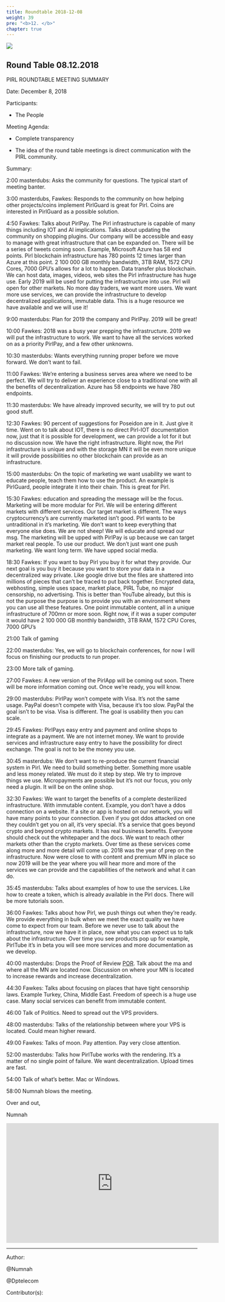 ```yaml
---
title: Roundtable 2018-12-08
weight: 39
pre: "<b>12. </b>"
chapter: true
---
```

![](/images_headers/round_table.png)


## Round Table 08.12.2018

﻿PIRL ROUNDTABLE MEETING SUMMARY

Date: December 8, 2018

Participants:

- The People

Meeting Agenda:

-  Complete transparency

-  The idea of the round table meetings is
 direct communication with the PIRL community.

Summary:

2:00 masterdubs: Asks the community for questions. The typical start of meeting banter.

3:00 masterdubs, Fawkes: Responds to the community on how helping other projects/coins implement PirlGuard is great for Pirl. Coins are interested in PirlGuard as a possible solution.

4:50 Fawkes: Talks about PirlPay. The Pirl infrastructure is capable of many things including IOT and AI implications. Talks about updating the community on shopping plugins. Our company will be accessible and easy to manage with great infrastructure that can be expanded on. There will be a series of tweets coming soon. Example, Microsoft Azure has 58 end points. Pirl blockchain infrastructure has 780 points 12 times larger than Azure at this point. 2 100 000 GB monthly bandwidth, 3TB RAM, 1572 CPU Cores, 7000 GPU’s allows for a lot to happen. Data transfer plus blockchain. We can host data, images, videos, web sites the Pirl infrastructure has huge use. Early 2019 will be used for putting the infrastructure into use. Pirl will open for other markets. No more day traders, we want more users. We want more use services, we can provide the infrastructure to develop decentralized applications, immutable data. This is a huge resource we have available and we will use it!

9:00 masterdubs: Plan for 2019 the company and PirlPay. 2019 will be great!

10:00 Fawkes: 2018 was a busy year prepping the infrastructure. 2019 we will put the infrastructure to work. We want to have all the services worked on as a priority PirlPay, and a few other unknowns.

10:30 masterdubs: Wants everything running proper before we move forward. We don’t want to fail.

11:00 Fawkes: We’re entering a business serves area where we need to be perfect. We will try to deliver an experience close to a traditional one with all the benefits of decentralization. Azure has 58 endpoints we have 780 endpoints.

11:30 masterdubs: We have already improved security, we will try to put out good stuff.

12:30 Fawkes: 90 percent of suggestions for Poseidon are in it. Just give it time.
Went on to talk about IOT, there is no direct Pirl-IOT documentation now, just that it is possible for development, we can provide a lot for it but no discussion now. We have the right infrastructure. Right now, the Pirl infrastructure is unique and with the storage MN it will be even more unique it will provide possibilities no other blockchain can provide as an infrastructure.

15:00 masterdubs: On the topic of marketing we want usability we want to educate people, teach them how to use the product. An example is PirlGuard, people integrate it into their chain. This is great for Pirl.

15:30 Fawkes: education and spreading the message will be the focus. Marketing will be more modular for Pirl. We will be entering different markets with different services. Our target market is different. The ways cryptocurrency’s are currently marketed isn’t good. Pirl wants to be untraditional in it’s marketing. We don’t want to keep everything that everyone else does. We are not sheep!  We will educate and spread our msg.
The marketing will be upped with PirlPay is up because we can target market real people. To use our product. We don’t just want one push marketing. We want long term. We have upped social media.

18:30 Fawkes: If you want to buy Pirl you buy it for what they provide. Our next goal is you buy it because you want to store your data in a decentralized way private. Like google drive but the files are shattered into millions of pieces that can’t be traced to put back together. Encrypted data, webhosting, simple uses space, market place, PIRL Tube, no major censorship, no advertising. This is better than YouTube already, but this is not the purpose the purpose is to provide you with an environment where you can use all these features. One point immutable content, all in a unique infrastructure of 700mn or more soon. Right now, if it was a super computer it would have 2 100 000 GB monthly bandwidth, 3TB RAM, 1572 CPU Cores, 7000 GPU’s

21:00 Talk of gaming

22:00 masterdubs: Yes, we will go to blockchain conferences, for now I will focus on finishing our products to run proper.

23:00 More talk of gaming.

27:00 Fawkes: A new version of the PirlApp will be coming out soon. There will be more information coming out. Once we’re ready, you will know.  

29:00 masterdubs: PirlPay won’t compete with Visa. It’s not the same usage. PayPal doesn’t compete with Visa, because it’s too slow. PayPal the goal isn’t to be visa. Visa is different. The goal is usability then you can scale.

29:45 Fawkes: PirlPays easy entry and payment and online shops to integrate as a payment. We are not internet money. We want to provide services and infrastructure easy entry to have the possibility for direct exchange. The goal is not to be the money you use.

30:45 masterdubs: We don’t want to re-produce the current financial system in Pirl. We need to build something better. Something more usable and less money related. We must do it step by step. We try to improve things we use. Micropayments are possible but it’s not our focus, you only need a plugin. It will be on the online shop.

32:30 Fawkes: We want to target the benefits of a complete desterilized infrastructure. With immutable content. Example, you don’t have a ddos connection on a website. If a site or app is hosted on our network, you will have many points to your connection. Even if you got ddos attacked on one they couldn’t get you on all, it’s very special. It’s a service that goes beyond crypto and beyond crypto markets. It has real business benefits.
Everyone should check out the whitepaper and the docs. We want to reach other markets other than the crypto markets. Over time as these services come along more and more detail will come up. 2018 was the year of prep on the infrastructure. Now were close to with content and premium MN in place so now 2019 will be the year where you will hear more and more of the services we can provide and the capabilities of the network and what it can do.

35:45 masterdubs: Talks about examples of how to use the services. Like how to create a token, which is already available in the Pirl docs. There will be more tutorials soon.

36:00 Fawkes: Talks about how Pirl, we push things out when they’re ready. We provide everything in bulk when we meet the exact quality we have come to expect from our team. Before we never use to talk about the infrastructure, now we have it in place, now what you can expect us to talk about the infrastructure. Over time you see products pop up for example, PirlTube it’s in beta you will see more services and more documentation as we develop.

40:00 masterdubs: Drops the Proof of Review  [POR](https://docs.pirl.io/en/press-releases/por/). Talk about the ma and where all the MN are located now. Discussion on where your MN is located to increase rewards and increase decentralization.

44:30 Fawkes: Talks about focusing on places that have tight censorship laws. Example Turkey, China, Middle East. Freedom of speech is a huge use case. Many social services can benefit from immutable content.

46:00 Talk of Politics. Need to spread out the VPS providers.

48:00 masterdubs: Talks of the relationship between where your VPS is located. Could mean higher reward.

49:00 Fawkes: Talks of moon. Pay attention. Pay very close attention.

52:00 masterdubs: Talks how PirlTube works with the rendering. It’s a matter of no single point of failure. We want decentralization. Upload times are fast.

54:00 Talk of what’s better. Mac or Windows.

58:00 Numnah blows the meeting.

Over and out,

Numnah

<iframe width="560" height="315" src="https://pirl.live/ipns/QmPq5wsJx28EJaGHHxkBzbRgufVK3scJey2oM886iUQ175/#/details/0xa386e7139a961903bd7ffe888ba02a2505943dc4dec4ed540b0b9d47441c4275" frameborder="0" allow="accelerometer; autoplay; encrypted-media; gyroscope; picture-in-picture" allowfullscreen></iframe>




---
Author:


@Numnah


@Dptelecom


Contributor(s):

